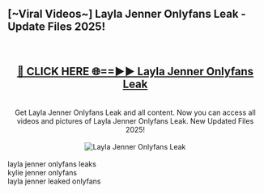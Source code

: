 <h2>[~Viral Videos~] Layla Jenner Onlyfans Leak - Update Files 2025!</h2>
<br>
<div align="center">
<h2><a href="https://betterlinks.top/A2PfLJ" rel="nofollow">🔴 CLICK HERE 🌐==►► Layla Jenner Onlyfans Leak</a></h2>
<br>
Get Layla Jenner Onlyfans Leak and all content. Now you can access all videos and pictures of Layla Jenner Onlyfans Leak. New Updated Files 2025!
<br>
<br>
<a href="https://betterlinks.top/A2PfLJ" rel="nofollow" data-target="animated-image.originalLink"><img src="https://i.ibb.co.com/WyWwxjT/player-gif2.gif" alt="Layla Jenner Onlyfans Leak" style="max-width: 100%; display: inline-block;" data-target="animated-image.originalImage"></a>
</div>
<br>
layla jenner onlyfans leaks<br>
kylie jenner onlyfans<br>
layla jenner leaked onlyfans